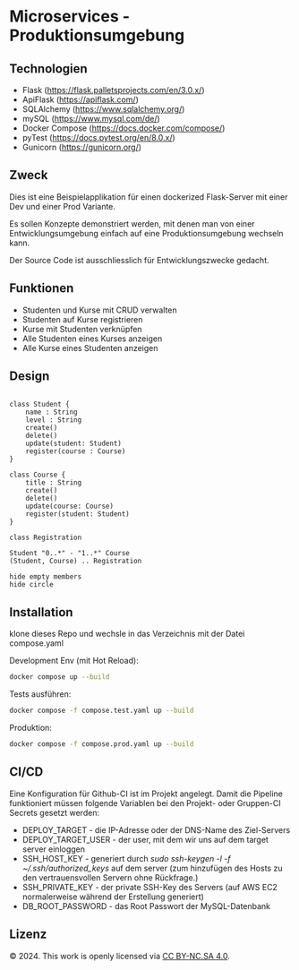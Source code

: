 # Microservices - Produktionsumgebung

## Technologien

- Flask (https://flask.palletsprojects.com/en/3.0.x/)
- ApiFlask (https://apiflask.com/)
- SQLAlchemy (https://www.sqlalchemy.org/)
- mySQL (https://www.mysql.com/de/)
- Docker Compose (https://docs.docker.com/compose/)
- pyTest (https://docs.pytest.org/en/8.0.x/)
- Gunicorn (https://gunicorn.org/)

## Zweck

Dies ist eine Beispielapplikation für einen dockerized Flask-Server mit einer Dev und einer Prod Variante.

Es sollen Konzepte demonstriert werden, mit denen man von einer Entwicklungsumgebung einfach auf eine Produktionsumgebung wechseln kann.

Der Source Code ist ausschliesslich für Entwicklungszwecke gedacht.


## Funktionen

- Studenten und Kurse mit CRUD verwalten
- Studenten auf Kurse registrieren
- Kurse mit Studenten verknüpfen
- Alle Studenten eines Kurses anzeigen
- Alle Kurse eines Studenten anzeigen

## Design

```plantuml

class Student {
    name : String
    level : String
    create()
    delete()
    update(student: Student)
    register(course : Course)
}

class Course {
    title : String
    create()
    delete()
    update(course: Course)
    register(student: Student)
}

class Registration

Student "0..*" - "1..*" Course
(Student, Course) .. Registration

hide empty members
hide circle

```

## Installation

klone dieses Repo und wechsle in das Verzeichnis mit der Datei compose.yaml

Development Env (mit Hot Reload):

```bash
docker compose up --build
```

Tests ausführen:

```bash
docker compose -f compose.test.yaml up --build
```

Produktion:

```bash
docker compose -f compose.prod.yaml up --build
```

## CI/CD

Eine Konfiguration für Github-CI ist im Projekt angelegt. Damit die Pipeline funktioniert müssen folgende Variablen bei den Projekt- oder Gruppen-CI Secrets gesetzt werden:

- DEPLOY_TARGET - die IP-Adresse oder der DNS-Name des Ziel-Servers
- DEPLOY_TARGET_USER - der user, mit dem wir uns auf dem target server einloggen
- SSH_HOST_KEY - generiert durch _sudo ssh-keygen -l -f ~/.ssh/authorized_keys_ auf dem server (zum hinzufügen des Hosts zu den vertrauensvollen Servern ohne Rückfrage.)
- SSH_PRIVATE_KEY - der private SSH-Key des Servers (auf AWS EC2 normalerweise während der Erstellung generiert)
- DB_ROOT_PASSWORD - das Root Passwort der MySQL-Datenbank 

## Lizenz

© 2024. This work is openly licensed via [CC BY-NC.SA 4.0](https://creativecommons.org/licenses/by-nc-sa/4.0/).
